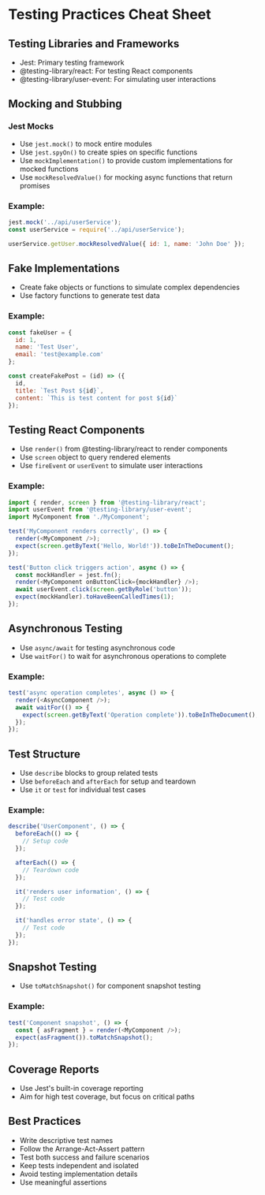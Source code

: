 # Testing Practices Cheat Sheet

## Testing Libraries and Frameworks

- Jest: Primary testing framework
- @testing-library/react: For testing React components
- @testing-library/user-event: For simulating user interactions

## Mocking and Stubbing

### Jest Mocks

- Use `jest.mock()` to mock entire modules
- Use `jest.spyOn()` to create spies on specific functions
- Use `mockImplementation()` to provide custom implementations for mocked functions
- Use `mockResolvedValue()` for mocking async functions that return promises

### Example:

```javascript
jest.mock('../api/userService');
const userService = require('../api/userService');

userService.getUser.mockResolvedValue({ id: 1, name: 'John Doe' });
```

## Fake Implementations

- Create fake objects or functions to simulate complex dependencies
- Use factory functions to generate test data

### Example:

```javascript
const fakeUser = {
  id: 1,
  name: 'Test User',
  email: 'test@example.com'
};

const createFakePost = (id) => ({
  id,
  title: `Test Post ${id}`,
  content: `This is test content for post ${id}`
});
```

## Testing React Components

- Use `render()` from @testing-library/react to render components
- Use `screen` object to query rendered elements
- Use `fireEvent` or `userEvent` to simulate user interactions

### Example:

```javascript
import { render, screen } from '@testing-library/react';
import userEvent from '@testing-library/user-event';
import MyComponent from './MyComponent';

test('MyComponent renders correctly', () => {
  render(<MyComponent />);
  expect(screen.getByText('Hello, World!')).toBeInTheDocument();
});

test('Button click triggers action', async () => {
  const mockHandler = jest.fn();
  render(<MyComponent onButtonClick={mockHandler} />);
  await userEvent.click(screen.getByRole('button'));
  expect(mockHandler).toHaveBeenCalledTimes(1);
});
```

## Asynchronous Testing

- Use `async/await` for testing asynchronous code
- Use `waitFor()` to wait for asynchronous operations to complete

### Example:

```javascript
test('async operation completes', async () => {
  render(<AsyncComponent />);
  await waitFor(() => {
    expect(screen.getByText('Operation complete')).toBeInTheDocument();
  });
});
```

## Test Structure

- Use `describe` blocks to group related tests
- Use `beforeEach` and `afterEach` for setup and teardown
- Use `it` or `test` for individual test cases

### Example:

```javascript
describe('UserComponent', () => {
  beforeEach(() => {
    // Setup code
  });

  afterEach(() => {
    // Teardown code
  });

  it('renders user information', () => {
    // Test code
  });

  it('handles error state', () => {
    // Test code
  });
});
```

## Snapshot Testing

- Use `toMatchSnapshot()` for component snapshot testing

### Example:

```javascript
test('Component snapshot', () => {
  const { asFragment } = render(<MyComponent />);
  expect(asFragment()).toMatchSnapshot();
});
```

## Coverage Reports

- Use Jest's built-in coverage reporting
- Aim for high test coverage, but focus on critical paths

## Best Practices

- Write descriptive test names
- Follow the Arrange-Act-Assert pattern
- Test both success and failure scenarios
- Keep tests independent and isolated
- Avoid testing implementation details
- Use meaningful assertions